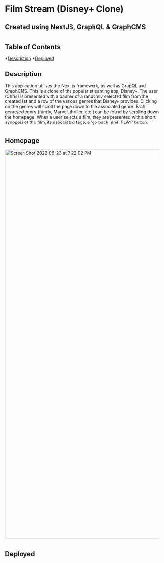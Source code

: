 # Film Stream (Disney+ Clone)

## Created using NextJS, GraphQL & GraphCMS

#

## Table of Contents
  *[Description](#description)
  *[Deployed](#deployed)

## Description 
  This application utilizes the Next.js framework, as well as GrapQL and GraphCMS. This is a clone of the popular streaming app, Disney+. The user (Chris) is presented with a banner of a randomly selected film from the created list and a row of the various genres that Disney+ provides. Clicking on the genres will scroll the page down to the associated genre. Each genre/category (family, Marvel, thriller, etc.) can be found by scrolling down the homepage. When a user selects a film, they are presented with a short synopsis of the film, its associated tags, a 'go back' and 'PLAY' button. 
  

#
## Homepage

<img width="1268" alt="Screen Shot 2022-06-23 at 7 22 02 PM" src="https://user-images.githubusercontent.com/92955084/175449500-c706dbf8-066f-46a0-9d55-61b4d4a282c7.png">


#

  <a name='deployed'></a>

  ## Deployed



